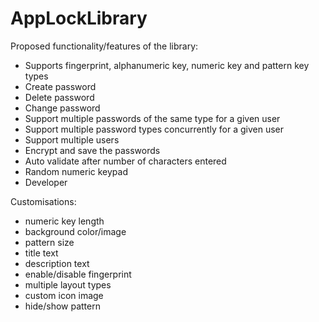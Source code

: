 # AppLockLibrary

Proposed functionality/features of the library:
- Supports fingerprint, alphanumeric key, numeric key and pattern key types
- Create password
- ‎Delete password
- ‎Change password
- ‎Support multiple passwords of the same type for a given user
- ‎Support multiple password types concurrently for a given user
- Support multiple users
- ‎Encrypt and save the passwords
- ‎Auto validate after number of characters entered
- Random numeric keypad
- Developer


Customisations:
- ‎numeric key length
- ‎background color/image
- ‎pattern size
- ‎title text
- ‎description text
- ‎enable/disable fingerprint
- ‎multiple layout types
- ‎custom icon image
- ‎hide/show pattern
